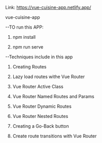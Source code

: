 Link:  https://vue-cuisine-app.netlify.app/

vue-cuisine-app

--TO run this APP:

1.	npm install

2.	npm run serve



--Techniques include in this app

1.	Creating Routes

2.	Lazy load routes withe Vue Router

3.	Vue Router Active Class

4.	Vue Router Named Routes and Params

5.	Vue Router Dynamic Routes

6.	Vue Router Nested Routes

7.	Creating a Go-Back button

8.	Create route transitions with Vue Router

